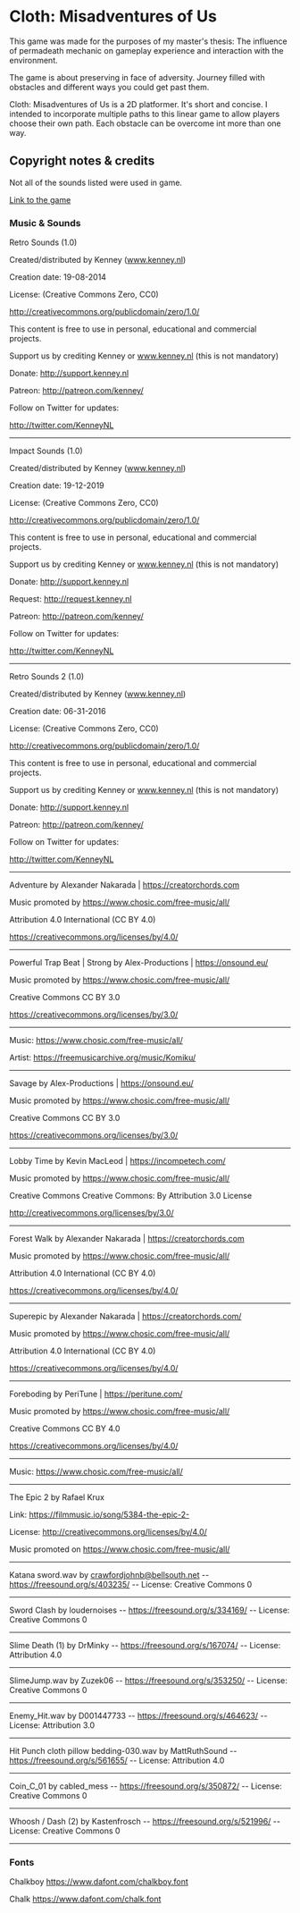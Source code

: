 # Cloth: Misadventures of Us

This game was made for the purposes of my master's thesis: The influence of permadeath mechanic on gameplay experience and interaction with the environment.

The game is about preserving in face of adversity. Journey filled with obstacles and different ways you could get past them.

Cloth: Misadventures of Us is a 2D platformer. It's short and concise. I intended to incorporate multiple paths to this linear game to allow players choose their own path. Each obstacle can be overcome int more than one way. 

## Copyright notes & credits

Not all of the sounds listed were used in game.

[Link to the game](https://oxygen-enjoyer.itch.io/cloth-misadventures-of-us)

### Music & Sounds
Retro Sounds (1.0)

Created/distributed by Kenney (www.kenney.nl)

Creation date: 19-08-2014


        
License: (Creative Commons Zero, CC0)

http://creativecommons.org/publicdomain/zero/1.0/

This content is free to use in personal, educational and commercial projects.

Support us by crediting Kenney or www.kenney.nl (this is not mandatory)

Donate:   http://support.kenney.nl

Patreon:  http://patreon.com/kenney/

Follow on Twitter for updates:

http://twitter.com/KenneyNL

---
Impact Sounds (1.0)

Created/distributed by Kenney (www.kenney.nl)

Creation date: 19-12-2019

		
License: (Creative Commons Zero, CC0)

http://creativecommons.org/publicdomain/zero/1.0/

This content is free to use in personal, educational and commercial projects.

Support us by crediting Kenney or www.kenney.nl (this is not mandatory)

		
Donate:   http://support.kenney.nl

Request:  http://request.kenney.nl

Patreon:  http://patreon.com/kenney/

Follow on Twitter for updates:

http://twitter.com/KenneyNL

---
Retro Sounds 2 (1.0)

Created/distributed by Kenney (www.kenney.nl)

Creation date: 06-31-2016

		
License: (Creative Commons Zero, CC0)

http://creativecommons.org/publicdomain/zero/1.0/

This content is free to use in personal, educational and commercial projects.

Support us by crediting Kenney or www.kenney.nl (this is not mandatory)

		
Donate:   http://support.kenney.nl

Patreon:  http://patreon.com/kenney/

Follow on Twitter for updates:

http://twitter.com/KenneyNL


---

Adventure by Alexander Nakarada | https://creatorchords.com

Music promoted by https://www.chosic.com/free-music/all/

Attribution 4.0 International (CC BY 4.0) 

https://creativecommons.org/licenses/by/4.0/

---

Powerful Trap Beat | Strong by Alex-Productions | https://onsound.eu/

Music promoted by https://www.chosic.com/free-music/all/

Creative Commons CC BY 3.0

https://creativecommons.org/licenses/by/3.0/

---

Music: https://www.chosic.com/free-music/all/

Artist: https://freemusicarchive.org/music/Komiku/

---
Savage by Alex-Productions | https://onsound.eu/

Music promoted by https://www.chosic.com/free-music/all/

Creative Commons CC BY 3.0

https://creativecommons.org/licenses/by/3.0/

---

Lobby Time by Kevin MacLeod | https://incompetech.com/

Music promoted by https://www.chosic.com/free-music/all/

Creative Commons Creative Commons: By Attribution 3.0 License

http://creativecommons.org/licenses/by/3.0/

---

Forest Walk by Alexander Nakarada | https://creatorchords.com

Music promoted by https://www.chosic.com/free-music/all/

Attribution 4.0 International (CC BY 4.0)

https://creativecommons.org/licenses/by/4.0/

--- 

Superepic by Alexander Nakarada | https://creatorchords.com/

Music promoted by https://www.chosic.com/free-music/all/

Attribution 4.0 International (CC BY 4.0)

https://creativecommons.org/licenses/by/4.0/

---

Foreboding by PeriTune | https://peritune.com/

Music promoted by https://www.chosic.com/free-music/all/

Creative Commons CC BY 4.0

https://creativecommons.org/licenses/by/4.0/

---

 Music: https://www.chosic.com/free-music/all/ 

---

The Epic 2  by Rafael Krux

Link: https://filmmusic.io/song/5384-the-epic-2-

License: http://creativecommons.org/licenses/by/4.0/

Music promoted on https://www.chosic.com/free-music/all/


---

Katana sword.wav by crawfordjohnb@bellsouth.net -- https://freesound.org/s/403235/ -- License: Creative Commons 0

---

Sword Clash by loudernoises -- https://freesound.org/s/334169/ -- License: Creative Commons 0

---

Slime Death (1) by DrMinky -- https://freesound.org/s/167074/ -- License: Attribution 4.0

---

SlimeJump.wav by Zuzek06 -- https://freesound.org/s/353250/ -- License: Creative Commons 0

---

Enemy_Hit.wav by D001447733 -- https://freesound.org/s/464623/ -- License: Attribution 3.0

--- 

Hit Punch cloth pillow bedding-030.wav by MattRuthSound -- https://freesound.org/s/561655/ -- License: Attribution 4.0

---

Coin_C_01 by cabled_mess -- https://freesound.org/s/350872/ -- License: Creative Commons 0

---
Whoosh / Dash (2) by Kastenfrosch -- https://freesound.org/s/521996/ -- License: Creative Commons 0

---



### Fonts
Chalkboy https://www.dafont.com/chalkboy.font

Chalk https://www.dafont.com/chalk.font
